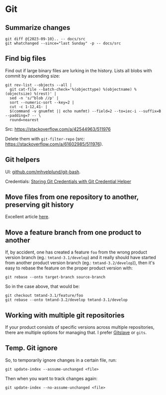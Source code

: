 # Git

<!-- toc -->

## Summarize changes

```shell
git diff @{2023-09-10}.. -- docs/src
git whatchanged --since="last Sunday" -p -- docs/src
```

## Find big files

Find out if large binary files are lurking in the history. Lists all blobs with commit by ascending size:

```shell
git rev-list --objects --all |
  git cat-file --batch-check='%(objecttype) %(objectname) %(objectsize) %(rest)' |
  sed -n 's/^blob //p' |
  sort --numeric-sort --key=2 |
  cut -c 1-12,41- |
  $(command -v gnumfmt || echo numfmt) --field=2 --to=iec-i --suffix=B --padding=7 -- \
  round=nearest
```

Src: <https://stackoverflow.com/a/42544963/511976>

Delete them with `git-filter-repo` (src: <https://stackoverflow.com/a/61602985/511976>).

## Git helpers

UI: [github.com/mhvelplund/git-bash](https://github.com/mhvelplund/git-bash).

Credentials: [Storing Git Credentials with Git Credential Helper](https://techexpertise.medium.com/storing-git-credentials-with-git-credential-helper-33d22a6b5ce7)

## Move files from one repository to another, preserving git history

Excellent article [here](https://medium.com/@ayushya/move-directory-from-one-repository-to-another-preserving-git-history-d210fa049d4b).

## Move a feature branch from one product to another

If, by accident, one has created a feature ``foo`` from the wrong product
version branch (eg.: ``tmtand-3.1/develop``) and it really should have started
from another product version branch (eg.: ``tmtand-3.2/develop``)), then it's
easy to rebase the feature on the proper product version with:

```shell
git rebase --onto target-branch source-branch
```

So in the case above, that would be:

```shell
git checkout tmtand-3.1/feature/foo
git rebase --onto tmtand-3.2/develop tmtand-3.1/develop
```

## Working with multiple git repositories

If your product consists of specific versions across multiple repositories,
there are multiple options for managing that. I prefer
[Gitslave](http://gitslave.sourceforge.net) or ``gits``.

## Temp. Git ignore

So, to temporarily ignore changes in a certain file, run:

```shell
git update-index --assume-unchanged <file>
```

Then when you want to track changes again:

```shell
git update-index --no-assume-unchanged <file>
```
